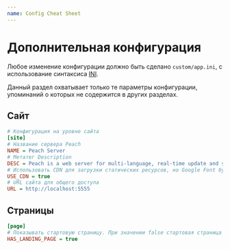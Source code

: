 ```yaml
---
name: Config Cheat Sheet
---
```


# Дополнительная конфигурация

Любое изменение конфигурации должно быть сделано `custom/app.ini`, с использование синтаксиса [INI](https://ru.wikipedia.org/wiki/INI_file).

Данный раздел охватывает только те параметры конфигурации, упоминаний о которых не содержится в других разделах.


## Сайт

```ini
# Конфигурация на уровне сайта
[site]
# Название сервера Peach
NAME = Peach Server
# Метатег Description
DESC = Peach is a web server for multi-language, real-time update and searchable documentation.
# Использовать CDN для загрузки статических ресурсов, но Google Font будет всегда быть извлечена из CDN
USE_CDN = true
# URL сайта для общего доступа
URL = http://localhost:5555
```

## Страницы

```ini
[page]
# Показывать стартовую страницу. При значении false стартовая страница не отображается и пользователь перенаправляется в раздел документации
HAS_LANDING_PAGE = true
```
